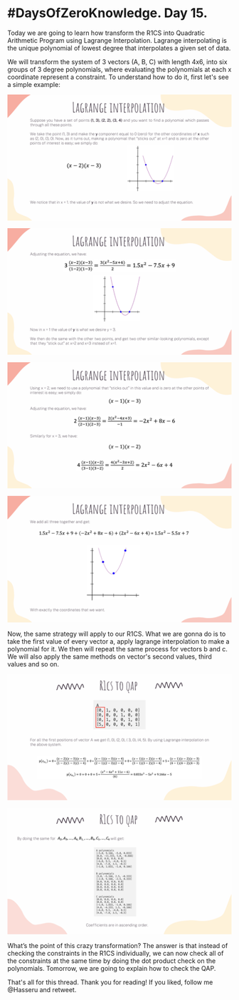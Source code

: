 # #DaysOfZeroKnowledge. Day 15.

Today we are going to learn how transform the R1CS into Quadratic Arithmetic Program using Lagrange Interpolation. Lagrange interpolating is the unique polynomial of lowest degree that interpolates a given set of data. 

We will transform the system of 3 vectors (A, B, C) with length 4x6, into six groups of 3 degree polynomials, where evaluating the polynomials at each x coordinate represent a constraint. To understand how to do it, first let's see a simple example: 

![Lagrange interpolation](https://raw.githubusercontent.com/hasselalcala/DaysOfZeroKnowledge/main/images/zksnark_18.png)

![Lagrange interpolation](https://raw.githubusercontent.com/hasselalcala/DaysOfZeroKnowledge/main/images/zksnark_19.png)

![Lagrange interpolation](https://raw.githubusercontent.com/hasselalcala/DaysOfZeroKnowledge/main/images/zksnark_20.png)

![Lagrange interpolation](https://raw.githubusercontent.com/hasselalcala/DaysOfZeroKnowledge/main/images/zksnark_21.png)

Now, the same strategy will apply to our R1CS. What we are gonna do is to take the first value of every vector a, apply lagrange interpolation to make a polynomial for it. We then will repeat the same process for vectors b and c. We will also apply the same methods on vector's second values, third values and so on.

![R1CS to QAP](https://raw.githubusercontent.com/hasselalcala/DaysOfZeroKnowledge/main/images/zksnark_22.png)

![R1CS to QAP](https://raw.githubusercontent.com/hasselalcala/DaysOfZeroKnowledge/main/images/zksnark_23.png)

What’s the point of this crazy transformation? The answer is that instead of checking the constraints in the R1CS individually, we can now check all of the constraints at the same time by doing the dot product check on the polynomials. Tomorrow, we are going to explain how to check the QAP. 

That's all for this thread. Thank you for reading! If you liked, follow me @Hasseru and retweet.
